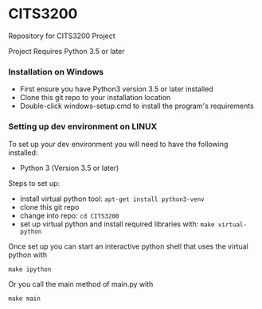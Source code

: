 CITS3200
==========
Repository for CITS3200 Project

Project Requires Python 3.5 or later

### Installation on Windows
  * First ensure you have Python3 version 3.5 or later installed
  * Clone this git repo to your installation location
  * Double-click windows-setup.cmd to install the program's requirements

### Setting up dev environment on LINUX
To set up your dev environment you will need to have the following installed:
  * Python 3 (Version 3.5 or later)

Steps to set up:
  * install virtual python tool: `apt-get install python3-venv`
  * clone this git repo
  * change into repo: `cd CITS3200`
  * set up virtual python and install required libraries with: `make virtual-python`

Once set up you can start an interactive python shell that uses the virtual python with

  `make ipython`
  
Or you call the main method of main.py with

  `make main`
